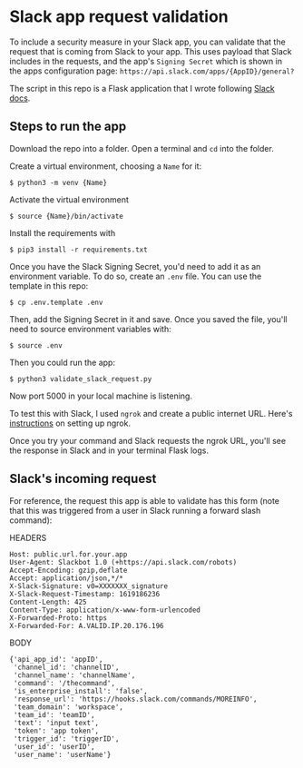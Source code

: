 # Slack app request validation


To include a security measure in your Slack app, you can validate that the request that is coming from Slack to your app. This uses payload that Slack includes in the requests, and the app's `Signing Secret` which is shown in the apps configuration page: `https://api.slack.com/apps/{AppID}/general?`

The script in this repo is a Flask application that I wrote following [Slack docs](https://api.slack.com/authentication/verifying-requests-from-slack).
 

## Steps to run the app

Download the repo into a folder. Open a terminal and `cd` into the folder.

Create a virtual environment, choosing a `Name` for it:
```
$ python3 -m venv {Name}
```

Activate the virtual environment
```
$ source {Name}/bin/activate
```

Install the requirements with
```
$ pip3 install -r requirements.txt
```

Once you have the Slack Signing Secret, you'd need to add it as an environment variable. To do so, create an `.env` file. You can use the template in this repo:
```
$ cp .env.template .env
```

Then, add the Signing Secret in it and save. Once you saved the file, you'll need to source environment variables with:
```
$ source .env
```

Then you could run the app: 

```
$ python3 validate_slack_request.py
```

Now port 5000 in your local machine is listening.

To test this with Slack, I used `ngrok` and create a public internet URL. Here's [instructions](https://nahusznaj.github.io/learning/ngrok-alias/) on setting up ngrok.

Once you try your command and Slack requests the ngrok URL, you'll see the response in Slack and in your terminal Flask logs.


## Slack's incoming request

For reference, the request this app is able to validate has this form (note that this was triggered from a user in Slack running a forward slash command):

HEADERS
```
Host: public.url.for.your.app
User-Agent: Slackbot 1.0 (+https://api.slack.com/robots)
Accept-Encoding: gzip,deflate
Accept: application/json,*/*
X-Slack-Signature: v0=XXXXXXX_signature
X-Slack-Request-Timestamp: 1619186236
Content-Length: 425
Content-Type: application/x-www-form-urlencoded
X-Forwarded-Proto: https
X-Forwarded-For: A.VALID.IP.20.176.196
```

BODY
```
{'api_app_id': 'appID',
 'channel_id': 'channelID',
 'channel_name': 'channelName',
 'command': '/thecommand',
 'is_enterprise_install': 'false',
 'response_url': 'https://hooks.slack.com/commands/MOREINFO',
 'team_domain': 'workspace',
 'team_id': 'teamID',
 'text': 'input text',
 'token': 'app token',
 'trigger_id': 'triggerID',
 'user_id': 'userID',
 'user_name': 'userName'}
```

